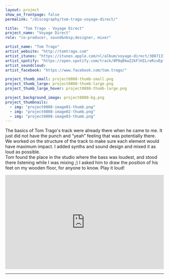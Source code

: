 ```yaml
---
layout: project
show_on_frontpage: false
permalink: "/discography/tom-trago-voyage-direct/"

title:  "Tom Trago - Voyage Direct"
project_name: "Voyage Direct"
role: "co-producer, sound&nbsp;designer, mixer"

artist_name: "Tom Trago"
artist_website: "http://tomtrago.com"
artist_itunes: "https://itunes.apple.com/nl/album/voyage-direct/308713734?i=308713754&l=en"
artist_spotify: "https://open.spotify.com/track/0POq8kwZ2kFlHILreRzvEp?si=Ae6BW4gOQburySy-820aNw"
artist_soundcloud:
artist_facebook: "https://www.facebook.com/tom.trago/"

project_thumb_small: project0808-thumb-small.png
project_thumb_large: project0808-thumb-large.png
project_thumb_large_hover: project0808-thumb-large.png

project_background_image: project0808-bg.png
project_thumbnails:
  - img: "project0808-image01-thumb.png"  
  - img: "project0808-image02-thumb.png"
  - img: "project0808-image03-thumb.png"
---
```


The basics of Tom Trago's track were already there when he came to me. It just did not have the punch and “yeah” feeling that was potentially there. We worked on
the structure of the track to make sure each element would have maximum impact. I added synths and sound design and mixed it as loud as possible.<br />
Tom found the place in the studio where the bass was loudest, and stood there listening while I was mixing ;) I asked him to draw the position of his feet on my wooden floor, for anyone to know. Play it loud!

<iframe src="https://open.spotify.com/embed/track/0POq8kwZ2kFlHILreRzvEp" width="100%" height="300" frameborder="0" allowtransparency="true" allow="encrypted-media"></iframe>

---